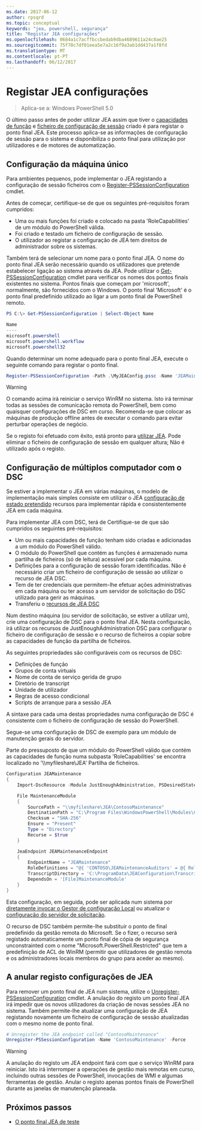 ```yaml
---
ms.date: 2017-06-12
author: rpsqrd
ms.topic: conceptual
keywords: "jea, powershell, segurança"
title: "Registar JEA configurações"
ms.openlocfilehash: 0684a1c7acffbccbedab9dba4689611a24c8ae25
ms.sourcegitcommit: 75f70c7df01eea5e7a2c16f9a3ab1dd437a1f8fd
ms.translationtype: MT
ms.contentlocale: pt-PT
ms.lasthandoff: 06/12/2017
---
```

# <a name="registering-jea-configurations"></a>Registar JEA configurações

> Aplica-se a: Windows PowerShell 5.0

O último passo antes de poder utilizar JEA assim que tiver o [capacidades de função](role-capabilities.md) e [ficheiro de configuração de sessão](session-configurations.md) criado é para registar o ponto final JEA.
Este processo aplica-se as informações de configuração de sessão para o sistema e disponibiliza o ponto final para utilização por utilizadores e de motores de automatização.

## <a name="single-machine-configuration"></a>Configuração da máquina único

Para ambientes pequenos, pode implementar o JEA registando a configuração de sessão ficheiros com o [Register-PSSessionConfiguration](https://msdn.microsoft.com/en-us/powershell/reference/5.1/microsoft.powershell.core/register-pssessionconfiguration) cmdlet.

Antes de começar, certifique-se de que os seguintes pré-requisitos foram cumpridos:
- Uma ou mais funções foi criado e colocado na pasta 'RoleCapabilities' de um módulo do PowerShell válida.
- Foi criado e testado um ficheiro de configuração de sessão.
- O utilizador ao registar a configuração de JEA tem direitos de administrador sobre os sistemas.

Também terá de selecionar um nome para o ponto final JEA.
O nome do ponto final JEA serão necessário quando os utilizadores que pretende estabelecer ligação ao sistema através da JEA.
Pode utilizar o [Get-PSSessionConfiguration](https://msdn.microsoft.com/en-us/powershell/reference/5.1/microsoft.powershell.core/get-pssessionconfiguration) cmdlet para verificar os nomes dos pontos finais existentes no sistema.
Pontos finais que começam por 'microsoft', normalmente, são fornecidos com o Windows.
O ponto final 'Microsoft' é o ponto final predefinido utilizado ao ligar a um ponto final de PowerShell remoto.

```powershell
PS C:\> Get-PSSessionConfiguration | Select-Object Name

Name
----
microsoft.powershell
microsoft.powershell.workflow
microsoft.powershell32
```

Quando determinar um nome adequado para o ponto final JEA, execute o seguinte comando para registar o ponto final.

```powershell
Register-PSSessionConfiguration -Path .\MyJEAConfig.pssc -Name 'JEAMaintenance' -Force
```

> [!WARNING]
> O comando acima irá reiniciar o serviço WinRM no sistema.
> Isto irá terminar todas as sessões de comunicação remota do PowerShell, bem como quaisquer configurações de DSC em curso.
> Recomenda-se que colocar as máquinas de produção offline antes de executar o comando para evitar perturbar operações de negócio.

Se o registo foi efetuado com êxito, está pronto para [utilizar JEA](using-jea.md).
Pode eliminar o ficheiro de configuração de sessão em qualquer altura; Não é utilizado após o registo.

## <a name="multi-machine-configuration-with-dsc"></a>Configuração de múltiplos computador com o DSC

Se estiver a implementar o JEA em várias máquinas, o modelo de implementação mais simples consiste em utilizar o JEA [configuração de estado pretendido](https://msdn.microsoft.com/en-us/powershell/dsc/overview) recursos para implementar rápida e consistentemente JEA em cada máquina.

Para implementar JEA com DSC, terá de Certifique-se de que são cumpridos os seguintes pré-requisitos:
- Um ou mais capacidades de função tenham sido criadas e adicionadas a um módulo do PowerShell válido.
- O módulo do PowerShell que contém as funções é armazenado numa partilha de ficheiros (só de leitura) acessível por cada máquina.
- Definições para a configuração de sessão foram identificadas. Não é necessário criar um ficheiro de configuração de sessão ao utilizar o recurso de JEA DSC.
- Tem de ter credenciais que permitem-lhe efetuar ações administrativas em cada máquina ou ter acesso a um servidor de solicitação do DSC utilizado para gerir as máquinas.
- Transferiu o [recursos de JEA DSC](https://github.com/PowerShell/JEA/tree/master/DSC%20Resource)

Num destino máquina (ou servidor de solicitação, se estiver a utilizar um), crie uma configuração de DSC para o ponto final JEA.
Nesta configuração, irá utilizar os recursos de JustEnoughAdministration DSC para configurar o ficheiro de configuração de sessão e o recurso de ficheiros a copiar sobre as capacidades de função da partilha de ficheiros.

As seguintes propriedades são configuráveis com os recursos de DSC:
- Definições de função
- Grupos de conta virtuais
- Nome de conta de serviço gerida de grupo
- Diretório de transcript
- Unidade de utilizador
- Regras de acesso condicional
- Scripts de arranque para a sessão JEA

A sintaxe para cada uma destas propriedades numa configuração de DSC é consistente com o ficheiro de configuração de sessão do PowerShell.

Segue-se uma configuração de DSC de exemplo para um módulo de manutenção gerais do servidor.

Parte do pressuposto de que um módulo do PowerShell válido que contém as capacidades de função numa subpasta 'RoleCapabilities' se encontra localizado no '\\\\myfileshare\\JEA' Partilha de ficheiros.


```powershell
Configuration JEAMaintenance
{
    Import-DscResource -Module JustEnoughAdministration, PSDesiredStateConfiguration

    File MaintenanceModule
    {
        SourcePath = "\\myfileshare\JEA\ContosoMaintenance"
        DestinationPath = "C:\Program Files\WindowsPowerShell\Modules\ContosoMaintenance"
        Checksum = "SHA-256"
        Ensure = "Present"
        Type = "Directory"
        Recurse = $true
    }

    JeaEndpoint JEAMaintenanceEndpoint
    {
        EndpointName = "JEAMaintenance"
        RoleDefinitions = "@{ 'CONTOSO\JEAMaintenanceAuditors' = @{ RoleCapabilities = 'GeneralServerMaintenance-Audit' }; 'CONTOSO\JEAMaintenanceAdmins' = @{ RoleCapabilities = 'GeneralServerMaintenance-Audit', 'GeneralServerMaintenance-Admin' } }"
        TranscriptDirectory = 'C:\ProgramData\JEAConfiguration\Transcripts'
        DependsOn = '[File]MaintenanceModule'
    }
}
```

Esta configuração, em seguida, pode ser aplicada num sistema por [diretamente invocar o Gestor de configuração Local](https://msdn.microsoft.com/en-us/powershell/dsc/metaconfig) ou atualizar o [configuração do servidor de solicitação](https://msdn.microsoft.com/en-us/powershell/dsc/pullserver).

O recurso de DSC também permite-lhe substituir o ponto de final predefinido da gestão remota do Microsoft.
Se o fizer, o recurso será registado automaticamente um ponto final de cópia de segurança unconstrainted com o nome "Microsoft.PowerShell.Restricted" que tem a predefinição de ACL de WinRM (permitir que utilizadores de gestão remota e os administradores locais membros do grupo para aceder ao mesmo).

## <a name="unregistering-jea-configurations"></a>A anular registo configurações de JEA

Para remover um ponto final de JEA num sistema, utilize o [Unregister-PSSessionConfiguration](https://msdn.microsoft.com/powershell/reference/5.1/microsoft.powershell.core/Unregister-PSSessionConfiguration) cmdlet.
A anulação do registo um ponto final JEA irá impedir que os novos utilizadores da criação de novas sessões JEA no sistema.
Também permite-lhe atualizar uma configuração de JEA registando novamente um ficheiro de configuração de sessão atualizadas com o mesmo nome de ponto final.

```powershell
# Unregister the JEA endpoint called "ContosoMaintenance"
Unregister-PSSessionConfiguration -Name 'ContosoMaintenance' -Force
```

> [!WARNING]
> A anulação do registo um JEA endpoint fará com que o serviço WinRM para reiniciar.
> Isto irá interromper a operações de gestão mais remotas em curso, incluindo outras sessões de PowerShell, invocações de WMI e algumas ferramentas de gestão.
> Anular o registo apenas pontos finais de PowerShell durante as janelas de manutenção planeada.

## <a name="next-steps"></a>Próximos passos

- [O ponto final JEA de teste](using-jea.md)

